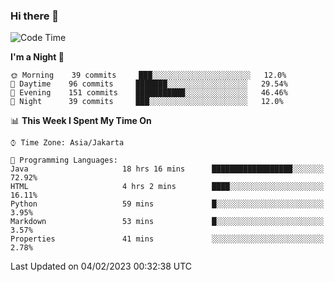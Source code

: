 ### Hi there 👋

<!--
**rmsubekti/rmsubekti** is a ✨ _special_ ✨ repository because its `README.md` (this file) appears on your GitHub profile.

Here are some ideas to get you started:

- 🔭 I’m currently working on ...
- 🌱 I’m currently learning ...
- 👯 I’m looking to collaborate on ...
- 🤔 I’m looking for help with ...
- 💬 Ask me about ...
- 📫 How to reach me: ...
- 😄 Pronouns: ...
- ⚡ Fun fact: ...
-->

<!--START_SECTION:waka-->
![Code Time](http://img.shields.io/badge/Code%20Time-1%2C056%20hrs%2048%20mins-blue)

**I'm a Night 🦉** 

```text
🌞 Morning    39 commits     ███░░░░░░░░░░░░░░░░░░░░░░   12.0% 
🌆 Daytime    96 commits     ███████░░░░░░░░░░░░░░░░░░   29.54% 
🌃 Evening    151 commits    ███████████░░░░░░░░░░░░░░   46.46% 
🌙 Night      39 commits     ███░░░░░░░░░░░░░░░░░░░░░░   12.0%

```


📊 **This Week I Spent My Time On** 

```text
⌚︎ Time Zone: Asia/Jakarta

💬 Programming Languages: 
Java                     18 hrs 16 mins      ██████████████████░░░░░░░   72.92% 
HTML                     4 hrs 2 mins        ████░░░░░░░░░░░░░░░░░░░░░   16.11% 
Python                   59 mins             █░░░░░░░░░░░░░░░░░░░░░░░░   3.95% 
Markdown                 53 mins             █░░░░░░░░░░░░░░░░░░░░░░░░   3.57% 
Properties               41 mins             ░░░░░░░░░░░░░░░░░░░░░░░░░   2.78%

```


 Last Updated on 04/02/2023 00:32:38 UTC
<!--END_SECTION:waka-->
